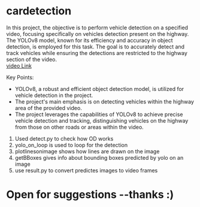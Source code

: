 # cardetection
In this project, the objective is to perform vehicle detection on a specified video, focusing specifically on vehicles detection present on the highway. The YOLOv8 model, known for its efficiency and accuracy in object detection, is employed for this task. The goal is to accurately detect and track vehicles while ensuring the detections are restricted to the highway section of the video.          
[video Link](https://www.youtube.com/watch?v=KBsqQez-O4w&t=48s&pp=ygUMcm9hZCB0cmFmZmlj)

Key Points:  
  - YOLOv8, a robust and efficient object detection model, is utilized for vehicle detection in the project.  
  - The project's main emphasis is on detecting vehicles within the highway area of the provided video.  
  - The project leverages the capabilities of YOLOv8 to achieve precise vehicle detection and tracking, distinguishing vehicles on the highway from those on other roads or areas within the video.  

1. Used detect.py to check how OD works
2. yolo_on_loop is used to loop for the detection
3. plotlinesonimage shows how lines are drawn on the image
4. getBBoxes gives info about bounding boxes predicted by yolo on an image
5. use result.py to convert predictes images to video frames

# Open for suggestions --thanks :) 
